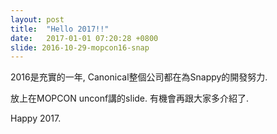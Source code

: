 ```yaml
---
layout: post
title:  "Hello 2017!!"
date:   2017-01-01 07:20:28 +0800
slide: 2016-10-29-mopcon16-snap
---
```

2016是充實的一年, Canonical整個公司都在為Snappy的開發努力.

放上在MOPCON unconf講的slide.
有機會再跟大家多介紹了.

Happy 2017.
